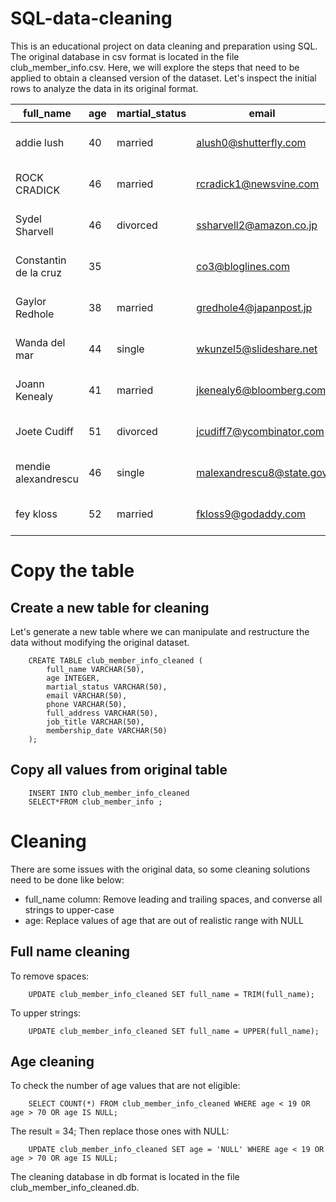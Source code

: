 # SQL-data-cleaning
This is an educational project on data cleaning and preparation using SQL. The original database in csv format is located in the file club_member_info.csv. Here, we will explore the steps that need to be applied to obtain a cleansed version of the dataset.
Let's inspect the initial rows to analyze the data in its original format.


|full_name|age|martial_status|email|phone|full_address|job_title|membership_date|
|---------|---|--------------|-----|-----|------------|---------|---------------|
|addie lush|40|married|alush0@shutterfly.com|254-389-8708|3226 Eastlawn Pass,Temple,Texas|Assistant Professor|7/31/2013|
|      ROCK CRADICK|46|married|rcradick1@newsvine.com|910-566-2007|4 Harbort Avenue,Fayetteville,North Carolina|Programmer III|5/27/2018|
|Sydel Sharvell|46|divorced|ssharvell2@amazon.co.jp|702-187-8715|4 School Place,Las Vegas,Nevada|Budget/Accounting Analyst I|10/6/2017|
|Constantin de la cruz|35||co3@bloglines.com|402-688-7162|6 Monument Crossing,Omaha,Nebraska|Desktop Support Technician|10/20/2015|
|  Gaylor Redhole|38|married|gredhole4@japanpost.jp|917-394-6001|88 Cherokee Pass,New York City,New York|Legal Assistant|5/29/2019|
|Wanda del mar       |44|single|wkunzel5@slideshare.net|937-467-6942|10864 Buhler Plaza,Hamilton,Ohio|Human Resources Assistant IV|3/24/2015|
|Joann Kenealy|41|married|jkenealy6@bloomberg.com|513-726-9885|733 Hagan Parkway,Cincinnati,Ohio|Accountant IV|4/17/2013|
|   Joete Cudiff|51|divorced|jcudiff7@ycombinator.com|616-617-0965|975 Dwight Plaza,Grand Rapids,Michigan|Research Nurse|11/16/2014|
|mendie alexandrescu|46|single|malexandrescu8@state.gov|504-918-4753|34 Delladonna Terrace,New Orleans,Louisiana|Systems Administrator III|3/12/1921|
| fey kloss|52|married|fkloss9@godaddy.com|808-177-0318|8976 Jackson Park,Honolulu,Hawaii|Chemical Engineer|11/5/2014|
# Copy the table
## Create a new table for cleaning
Let's generate a new table where we can manipulate and restructure the data without modifying the original dataset.

		CREATE TABLE club_member_info_cleaned (
			full_name VARCHAR(50),
			age INTEGER,
			martial_status VARCHAR(50),
			email VARCHAR(50),
			phone VARCHAR(50),
			full_address VARCHAR(50),
			job_title VARCHAR(50),
			membership_date VARCHAR(50)
		);

## Copy all values from original table

		INSERT INTO club_member_info_cleaned
		SELECT*FROM club_member_info ;

# Cleaning

There are some issues with the original data, so some cleaning solutions need to be done like below:
- full_name column: Remove leading and trailing spaces, and converse all strings to upper-case
- age: Replace values of age that are out of realistic range with NULL

## Full name cleaning
To remove spaces:

		UPDATE club_member_info_cleaned SET full_name = TRIM(full_name);

To upper strings:

		UPDATE club_member_info_cleaned SET full_name = UPPER(full_name);

## Age cleaning
To check the number of age values that are not eligible:

		SELECT COUNT(*) FROM club_member_info_cleaned WHERE age < 19 OR age > 70 OR age IS NULL;

The result = 34;
Then replace those ones with NULL:

		UPDATE club_member_info_cleaned SET age = 'NULL' WHERE age < 19 OR age > 70 OR age IS NULL;

The cleaning database in db format is located in the file club_member_info_cleaned.db.
